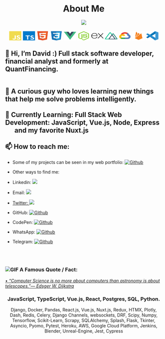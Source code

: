 <h1 align="center"> About Me </h1>
  <div align="center">
   <a href="https://www.linkedin.com/in/david-osullivan-finance" target="_blank"><img src="https://img.shields.io/badge/-LinkedIn-%230077B5?style=for-the-badge&logo=linkedin&logoColor=white" target="_blank"></a>
  </div>

 <div style="display: inline_block", align="center"><br>
  <img align="center" alt="Js" height="30" width="40" src="https://raw.githubusercontent.com/devicons/devicon/master/icons/javascript/javascript-plain.svg">
  <img align="center" alt="Ts" height="30" width="40" src="https://raw.githubusercontent.com/devicons/devicon/master/icons/typescript/typescript-plain.svg">
  <img align="center" alt="HTML" height="30" width="40" src="https://raw.githubusercontent.com/devicons/devicon/master/icons/html5/html5-original.svg">
  <img align="center" alt="CSS" height="30" width="40" src="https://raw.githubusercontent.com/devicons/devicon/master/icons/css3/css3-original.svg">
  <img align="center" alt="Vuejs" height="30" width="40" src="https://raw.githubusercontent.com/devicons/devicon/master/icons/vuejs/vuejs-original.svg">
  <img align="center" alt="Node" height="30" width="40" src="https://raw.githubusercontent.com/devicons/devicon/master/icons/nodejs/nodejs-original.svg">
  <img align="center" alt="Express" height="30" width="40" src="https://raw.githubusercontent.com/devicons/devicon/master/icons/express/express-original.svg">
  <img align="center" alt="Nuxt" height="30" width="40" src="https://raw.githubusercontent.com/devicons/devicon/master/icons/nuxtjs/nuxtjs-original.svg">
  <img align="center" alt="GCP" height="30" width="40" src="https://raw.githubusercontent.com/devicons/devicon/master/icons/googlecloud/googlecloud-original.svg">
  <img align="center" alt="Firebase" height="30" width="40" src="https://raw.githubusercontent.com/devicons/devicon/master/icons/firebase/firebase-plain.svg">
  <img align="center" alt="VSCode" height="30" width="40" src="https://raw.githubusercontent.com/devicons/devicon/1119b9f84c0290e0f0b38982099a2bd027a48bf1/icons/vscode/vscode-original.svg">
  
  
  
  
 </div>
 
 <h2>👋 Hi, I’m David :)  Full stack software developer, financial analyst and formerly at QuantFinancing. <br><br>

 
👀 A curious guy who loves learning new things that help me solve problems intelligently. <br><br>
🌱 Currently Learning: Full Stack Web Development: JavaScript, Vue.js, Node, Express <br>
  &nbsp; &nbsp; &nbsp;  and my favorite Nuxt.js <br><br>
📫 How to reach me: </h2>

- Some of my projects can be seen in my web portfolio: [<img alt="Github" width="28px" src="https://img.icons8.com/fluent/96/000000/domain.png" />](https://euclid556.github.io/portfolio/)


- Other ways to find me:

- Linkedin:   [<img src="https://img.icons8.com/color/48/000000/linkedin.png" width="3.5%"/>](https://www.linkedin.com/in/david-osullivan-finance/)
- Email:      <a href="mailto:david@davidosullivan.me"> <img src="https://cdn.jsdelivr.net/npm/simple-icons@3.13.0/icons/microsoftoutlook.svg" width="3.5%"/>
- Twitter:    [<img src="https://img.icons8.com/color/48/000000/twitter.png" width="3.5%"/>](https://twitter.com/quantfinancing)
- GitHub:     [<img alt="Github" width="28px" src="https://cdn.jsdelivr.net/npm/simple-icons@v3/icons/github.svg" />](https://github.com/euclid556)
- CodePen:    [<img alt="Github" width="28px" src="https://cdn.jsdelivr.net/npm/simple-icons@3.13.0/icons/codepen.svg" />](https://codepen.io/Euclid)
- WhatsApp:   [<img alt="Github" width="28px" src="https://cdn.jsdelivr.net/npm/simple-icons@3.13.0/icons/whatsapp.svg" />](https://api.whatsapp.com/send?phone=353879219770)
- Telegram:   [<img alt="Github" width="28px" src="https://cdn.jsdelivr.net/npm/simple-icons@3.13.0/icons/telegram.svg" />](https://t.me/)
<br><br>

&nbsp; &nbsp; &nbsp;

 ### <img alt="GIF" src="https://github.com/TheDudeThatCode/TheDudeThatCode/blob/master/Assets/hmm.gif" width="20" /> A Famous Quote / Fact:
<a href="https://github.com/marketplace/actions/quote-readme">
<!--STARTS_HERE_QUOTE_README-->
• <i>“Computer Science is no more about computers than astronomy is about telescopes.”— Edsger W. Dijkstra  </i>
<!--ENDS_HERE_QUOTE_README-->
</a>
   
  
<div align="center">
  <h3>JavaScript, TypeScript, Vue.js, React, Postgres, SQL, Python.</h3>

Django, Docker, Pandas, React.js, Vue.js, Nuxt.js, Redux, HTMX, Plotly, Dash, Redis, Celery, Django Channels, websockets, DRF, Scipy, Numpy, Tensorflow, Scikit-Learn, Scrapy, SQLAlchemy, Splash, Flask, Tkinter, Asyncio, Pyomo, Pytest, Heroku, AWS, Google Cloud Platform, Jenkins, Blender, Unreal-Engine, Jest, Cypress
</div>
 
<!--
**Euclid556/Euclid556** is a ✨ _special_ ✨ repository because its `README.md` (this file) appears on your GitHub profile.

Here are some ideas to get you started:

- 🔭 I’m currently working on ...
- 🌱 I’m currently learning ...
- 👯 I’m looking to collaborate on ...
- 🤔 I’m looking for help with ...
- 💬 Ask me about ...
- 📫 How to reach me: ...
- 😄 Pronouns: ...
- ⚡ Fun fact: ...
-->
